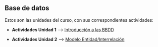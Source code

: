## Base de datos

Estos son las unidades del curso, con sus correspondientes actividades: 

- **Actividades Unidad 1** --> [Introducción a las BBDD](Ud1_Introduccion_a_las_BBDD)

- **Actividades Unidad 2** --> [Modelo Entidad/Interrelación](Ud2_Modelo_Entidad_Interrelacion)